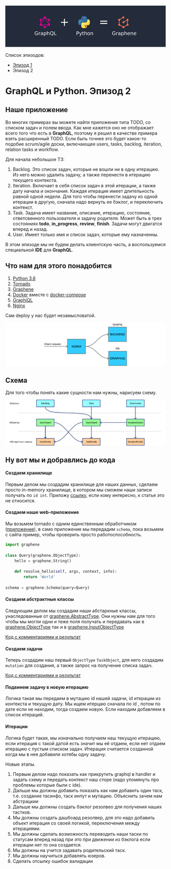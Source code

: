 ![Image of this Article](https://raw.githubusercontent.com/totaki/graphql-learn/develop/articles/main.png)

Список эпизодов:
* [Эпизод 1](https://github.com/totaki/graphql-learn/tree/develop/articles/ru/episode-1/README.md)
* Эпизод 2

# GraphQL и Python. Эпизод 2

## Наше приложение
Во многих примерах вы можете найти приложения типа TODO, со списком задач и полем ввода. Как мне кажется оно не отображает
всего того что есть в **GraphQL**, поэтому я решил в качестве примера взять расширенный TODO. Если быть точнее это будет 
какое-то подобие scrum/agile доски, включающее users, tasks, backlog, iteration, relation tasks и workflow.

Для начала небольшое ТЗ:
1. Backlog. Это список задач, которые не вошли ни в одну итерацию. Из него можно удалить задачу, а также перенести в итерацию
текущего контекста.
2. Iteration. Включает в себя список задач в этой итерации, а также дату начала и окончания. Каждая итерация имеет длительность
равной одной недели. Для того чтобы перенести задачу из одной итерации в другую, сначала надо вернуть ее бэклог, и переключить
контекст.
3. Task. Задача имеет название, описание, итерацию, состояние, ответсвенного пользователя и задачу родителя. Может быть
в трех состояниях **todo**, **in_progress**, **review**, **finish**. Задачи могут двигатся вперед и назад.
4. User. Имеет только имя и список задач, которые ему назначенны.

В этом эпизоде мы не будем делать клиентскую часть, а воспользуемся специальной **IDE** для **GraphQL**.

## Что нам для этого понадобится
1. [Python 3.6](https://www.python.org/downloads/)
2. [Tornado](http://www.tornadoweb.org/en/stable/)
3. [Graphene](http://graphene-python.org/)
4. [Docker](https://www.docker.com/) вместе с [docker-compose](https://docs.docker.com/compose/)
5. [GraphiQL](https://github.com/graphql/graphiql)
6. [Nginx](https://nginx.ru/ru/)

Сам deploy у нас будет незамысловатой.

![Image of this Article](https://raw.githubusercontent.com/totaki/graphql-learn/develop/articles/deploy_full_width.png)


## Cхема
Для того чтобы понять какие сущности нам нужны, нарисуем схему.

![Image of this Article](https://raw.githubusercontent.com/totaki/graphql-learn/develop/articles/sheme.png)


## Ну вот мы и добравлись до кода
#### Создаем хранилище
Первым делом мы создадим хранилище для наших данных, сделаем просто in-memory хранилище, в котором мы сможем наши записи
получать по ```id int```. Приложу [ссылку](https://github.com/totaki/graphql-learn/blob/develop/src/backend/store.py),
если кому интересно, к статье это не относится.

#### Создаем наше web-приложение
Мы возьмем tornado с одним единственным обработчиком ([приложение](https://github.com/totaki/graphql-learn/blob/develop/src/backend/main.py)), в само приложение мы передадим ```schema```, пока возьмем
с сайта пример, чтобы проверить просто работоспособность. 
```python
import graphene

class Query(graphene.ObjectType):
    hello = graphene.String()

    def resolve_hello(self, args, context, info):
        return 'World'

schema = graphene.Schema(query=Query)
```

#### Создаем абстрактные классы
Следующим делом мы создадим наши абстаркные классы, унаследованные от 
[graphene.AbstractType](http://docs.graphene-python.org/en/latest/types/abstracttypes/). Они нужны нам для того
чтобы мы могли одни и теже поля получать и передавать как в [graphene.ObjectType](http://docs.graphene-python.org/en/latest/types/objecttypes/)
так и в [graphene.InputObjectType](http://docs.graphene-python.org/en/latest/types/mutations/)

[Код с комментариями и результат](https://github.com/totaki/graphql-learn/tree/develop/articles/ru/episode-2/code-1.md)


#### Создаем задачи
Теперь создадим наш первый ```ObjectType``` ```TaskObject```, для него создадим ```mutation``` для создания, а также запрос
на получение списка задач.

[Код с комментариями и результат](https://github.com/totaki/graphql-learn/tree/develop/articles/ru/episode-2/code-2.md)

#### Подвинем задачу в новую итерацию
Логика такая мы передаем в мутацию id нашей задачи, id итерации из контекста и текущую дату. Мы ищем итерцаю сначала по id
, потом по дате если не находим, тогда создаем новую. Если находим добавляем в список итераций. 


#### Итерации
Логика будет такая, мы изначально получаем наш текущую итерацию, если итерация с такой датой есть значит мы её отдаем, если 
нет отдаем итерацию с пустым списком задач. Итерация считается созданной когда мы в нее добавили хотябы одну задачу.

Новые этапы.
1. Первым делом надо показать как прикрутить graphql в handler и задать схему и передать контекст наш сторе (надо
упомянуть про проблемы которые были с ide).
2. Дальше мы должны добавить показать как нам добавить один таск, т.е. создание тасинфо, таск инпут и мутацию. Объяснить зачем нам абстрацкии
3. Дальше мы должны создать бэклог резолвео для получения наших тастков.
4. Мы должны создать дашбоард резолвер, для это надо добавить объект итерация со своей логикой, переключения между итерациями.
5. Мы должны сделать возможность переводить наши таски по статусам вперед назад при это при движении из бэклога если итерации нет
то она создается.
6. Мы должны на учится задавать родительский таск.
7. Мы должны научиться добавлять юзеров.
8. Сделать отсылку ошибок валидации